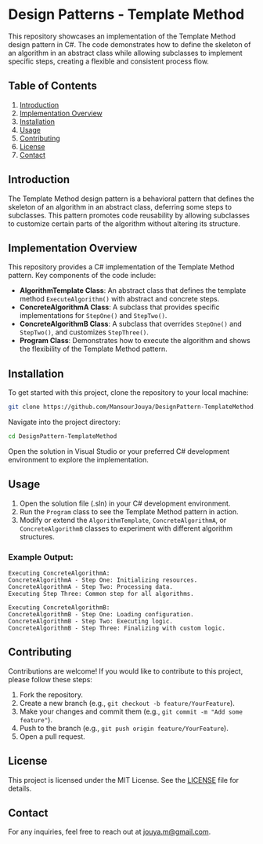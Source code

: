# Design Patterns - Template Method

This repository showcases an implementation of the Template Method design pattern in C#. The code demonstrates how to define the skeleton of an algorithm in an abstract class while allowing subclasses to implement specific steps, creating a flexible and consistent process flow.

## Table of Contents
1. [Introduction](#introduction)
2. [Implementation Overview](#implementation-overview)
3. [Installation](#installation)
4. [Usage](#usage)
5. [Contributing](#contributing)
6. [License](#license)
7. [Contact](#contact)

## Introduction
The Template Method design pattern is a behavioral pattern that defines the skeleton of an algorithm in an abstract class, deferring some steps to subclasses. This pattern promotes code reusability by allowing subclasses to customize certain parts of the algorithm without altering its structure.

## Implementation Overview
This repository provides a C# implementation of the Template Method pattern. Key components of the code include:

- **AlgorithmTemplate Class**: An abstract class that defines the template method `ExecuteAlgorithm()` with abstract and concrete steps.
- **ConcreteAlgorithmA Class**: A subclass that provides specific implementations for `StepOne()` and `StepTwo()`.
- **ConcreteAlgorithmB Class**: A subclass that overrides `StepOne()` and `StepTwo()`, and customizes `StepThree()`.
- **Program Class**: Demonstrates how to execute the algorithm and shows the flexibility of the Template Method pattern.

## Installation
To get started with this project, clone the repository to your local machine:

```bash
git clone https://github.com/MansourJouya/DesignPattern-TemplateMethod.git
```

Navigate into the project directory:

```bash
cd DesignPattern-TemplateMethod
```

Open the solution in Visual Studio or your preferred C# development environment to explore the implementation.

## Usage
1. Open the solution file (.sln) in your C# development environment.
2. Run the `Program` class to see the Template Method pattern in action.
3. Modify or extend the `AlgorithmTemplate`, `ConcreteAlgorithmA`, or `ConcreteAlgorithmB` classes to experiment with different algorithm structures.

### Example Output:
```
Executing ConcreteAlgorithmA:
ConcreteAlgorithmA - Step One: Initializing resources.
ConcreteAlgorithmA - Step Two: Processing data.
Executing Step Three: Common step for all algorithms.

Executing ConcreteAlgorithmB:
ConcreteAlgorithmB - Step One: Loading configuration.
ConcreteAlgorithmB - Step Two: Executing logic.
ConcreteAlgorithmB - Step Three: Finalizing with custom logic.
```

## Contributing
Contributions are welcome! If you would like to contribute to this project, please follow these steps:

1. Fork the repository.
2. Create a new branch (e.g., `git checkout -b feature/YourFeature`).
3. Make your changes and commit them (e.g., `git commit -m "Add some feature"`).
4. Push to the branch (e.g., `git push origin feature/YourFeature`).
5. Open a pull request.

## License
This project is licensed under the MIT License. See the [LICENSE](LICENSE.txt) file for details.

## Contact
For any inquiries, feel free to reach out at jouya.m@gmail.com.


